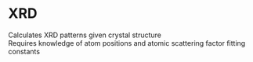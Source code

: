 # XRD
Calculates XRD patterns given crystal structure  
Requires knowledge of atom positions and atomic scattering factor fitting constants
